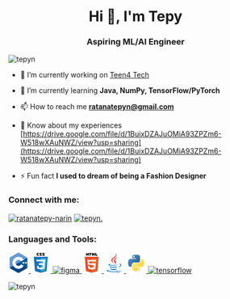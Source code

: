 <h1 align="center">Hi 👋, I'm Tepy</h1>
<h3 align="center">Aspiring ML/AI Engineer</h3>

<p align="left"> <img src="https://komarev.com/ghpvc/?username=tepyn&label=Profile%20views&color=0e75b6&style=flat" alt="tepyn" /> </p>

- 🔭 I’m currently working on [Teen4 Tech](https://www.linkedin.com/company/teen4-tech/)

- 🌱 I’m currently learning **Java, NumPy, TensorFlow/PyTorch**

- 📫 How to reach me **ratanatepyn@gmail.com**

- 📄 Know about my experiences [https://drive.google.com/file/d/1BuixDZAJuOMiA93ZPZm6-W518wXAuNWZ/view?usp=sharing](https://drive.google.com/file/d/1BuixDZAJuOMiA93ZPZm6-W518wXAuNWZ/view?usp=sharing)

- ⚡ Fun fact **I used to dream of being a Fashion Designer**

<h3 align="left">Connect with me:</h3>
<p align="left">
<a href="https://linkedin.com/in/ratanatepy-narin" target="blank"><img align="center" src="https://raw.githubusercontent.com/rahuldkjain/github-profile-readme-generator/master/src/images/icons/Social/linked-in-alt.svg" alt="ratanatepy-narin" height="30" width="40" /></a>
<a href="https://discord.gg/tepyn." target="blank"><img align="center" src="https://raw.githubusercontent.com/rahuldkjain/github-profile-readme-generator/master/src/images/icons/Social/discord.svg" alt="tepyn." height="30" width="40" /></a>
</p>

<h3 align="left">Languages and Tools:</h3>
<p align="left"> <a href="https://www.w3schools.com/cpp/" target="_blank" rel="noreferrer"> <img src="https://raw.githubusercontent.com/devicons/devicon/master/icons/cplusplus/cplusplus-original.svg" alt="cplusplus" width="40" height="40"/> </a> <a href="https://www.w3schools.com/css/" target="_blank" rel="noreferrer"> <img src="https://raw.githubusercontent.com/devicons/devicon/master/icons/css3/css3-original-wordmark.svg" alt="css3" width="40" height="40"/> </a> <a href="https://www.figma.com/" target="_blank" rel="noreferrer"> <img src="https://www.vectorlogo.zone/logos/figma/figma-icon.svg" alt="figma" width="40" height="40"/> </a> <a href="https://www.w3.org/html/" target="_blank" rel="noreferrer"> <img src="https://raw.githubusercontent.com/devicons/devicon/master/icons/html5/html5-original-wordmark.svg" alt="html5" width="40" height="40"/> </a> <a href="https://www.java.com" target="_blank" rel="noreferrer"> <img src="https://raw.githubusercontent.com/devicons/devicon/master/icons/java/java-original.svg" alt="java" width="40" height="40"/> </a> <a href="https://www.python.org" target="_blank" rel="noreferrer"> <img src="https://raw.githubusercontent.com/devicons/devicon/master/icons/python/python-original.svg" alt="python" width="40" height="40"/> </a> <a href="https://www.tensorflow.org" target="_blank" rel="noreferrer"> <img src="https://www.vectorlogo.zone/logos/tensorflow/tensorflow-icon.svg" alt="tensorflow" width="40" height="40"/> </a> </p>

<p><img align="center" src="https://github-readme-stats.vercel.app/api/top-langs?username=tepyn&show_icons=true&locale=en&layout=compact" alt="tepyn" /></p>
